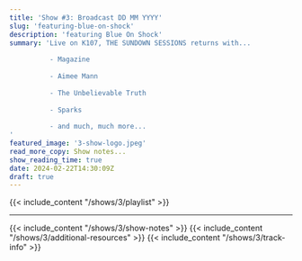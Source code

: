 ```yaml
---
title: 'Show #3: Broadcast DD MM YYYY'
slug: 'featuring-blue-on-shock'
description: 'featuring Blue On Shock'
summary: 'Live on K107, THE SUNDOWN SESSIONS returns with...
 
          - Magazine
                    
          - Aimee Mann 
          
          - The Unbelievable Truth
          
          - Sparks
          
          - and much, much more...
'
featured_image: '3-show-logo.jpeg'
read_more_copy: Show notes...
show_reading_time: true
date: 2024-02-22T14:30:09Z
draft: true
---
```

{{< include_content "/shows/3/playlist" >}}

---

{{< include_content "/shows/3/show-notes" >}}
{{< include_content "/shows/3/additional-resources" >}}
{{< include_content "/shows/3/track-info" >}}

